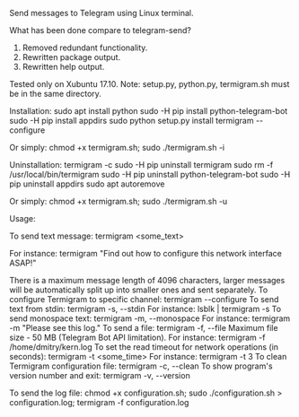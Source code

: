 Send messages to Telegram using Linux terminal.

What has been done compare to telegram-send?
1. Removed redundant functionality.
2. Rewritten package output.
3. Rewritten help output.

Tested only on Xubuntu 17.10.
Note: setup.py, python.py, termigram.sh must be in the same directory.

Installation:
sudo apt install python
sudo -H pip install python-telegram-bot
sudo -H pip install appdirs
sudo python setup.py install
termigram --configure

Or simply:
chmod +x termigram.sh; sudo ./termigram.sh -i

Uninstallation:
termigram -c
sudo -H pip uninstall termigram
sudo rm -f /usr/local/bin/termigram
sudo -H pip uninstall python-telegram-bot
sudo -H pip uninstall appdirs
sudo apt autoremove

Or simply:
chmod +x termigram.sh; sudo ./termigram.sh -u

Usage:

To send text message: termigram <some_text>

For instance: termigram "Find out how to configure this network interface ASAP!"

There is a maximum message length of 4096 characters, larger messages will be automatically split up into smaller ones and sent separately.
To configure Termigram to specific channel: termigram --configure
To send text from stdin: termigram -s, --stdin
For instance: lsblk | termigram -s
To send monospace text: termigram -m, --monospace
For instance: termigram -m "Please see this log."
To send a file: termigram -f, --file
Maximum file size - 50 MB (Telegram Bot API limitation).
For instance: termigram -f /home/dmitry/kern.log
To set the read timeout for network operations (in seconds): termigram -t <some_time>
For instance: termigram -t 3
To clean Termigram configuration file: termigram -c, --clean
To show program's version number and exit: termigram -v, --version

To send the log file: chmod +x configuration.sh; sudo ./configuration.sh > configuration.log; termigram -f configuration.log

